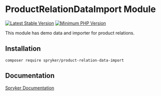 # ProductRelationDataImport Module
[![Latest Stable Version](https://poser.pugx.org/spryker/product-relation-data-import/v/stable.svg)](https://packagist.org/packages/spryker/product-relation-data-import)
[![Minimum PHP Version](https://img.shields.io/badge/php-%3E%3D%207.3-8892BF.svg)](https://php.net/)

This module has demo data and importer for product relations.

## Installation

```
composer require spryker/product-relation-data-import
```

## Documentation

[Spryker Documentation](https://documentation.spryker.com/module_guide/overview.htm)
